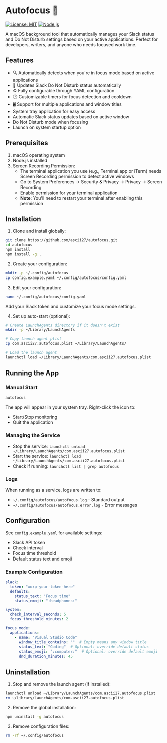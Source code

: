# Autofocus 🎯

[![License: MIT](https://img.shields.io/badge/License-MIT-yellow.svg)](https://opensource.org/licenses/MIT)
[![Node.js](https://img.shields.io/badge/Node.js-43853D?style=flat&logo=node.js&logoColor=white)](https://nodejs.org/)

A macOS background tool that automatically manages your Slack status and Do Not Disturb settings based on your active applications. Perfect for developers, writers, and anyone who needs focused work time.

## Features

- 🔍 Automatically detects when you're in focus mode based on active applications
- 🔕 Updates Slack Do Not Disturb status automatically
- ⚙️ Fully configurable through YAML configuration
- 🕒 Customizable timers for focus detection and cooldown
- 🖥️ Support for multiple applications and window titles
- System tray application for easy access
- Automatic Slack status updates based on active window
- Do Not Disturb mode when focusing
- Launch on system startup option

## Prerequisites

1. macOS operating system
2. Node.js installed
3. Screen Recording Permission:
   - The terminal application you use (e.g., Terminal.app or iTerm) needs Screen Recording permission to detect active windows
   - Go to System Preferences → Security & Privacy → Privacy → Screen Recording
   - Enable permission for your terminal application
   - **Note**: You'll need to restart your terminal after enabling this permission

## Installation

1. Clone and install globally:
```bash
git clone https://github.com/ascii27/autofocus.git
cd autofocus
npm install
npm install -g .
```

2. Create your configuration:
```bash
mkdir -p ~/.config/autofocus
cp config.example.yaml ~/.config/autofocus/config.yaml
```

3. Edit your configuration:
```bash
nano ~/.config/autofocus/config.yaml
```
Add your Slack token and customize your focus mode settings.

4. Set up auto-start (optional):
```bash
# Create LaunchAgents directory if it doesn't exist
mkdir -p ~/Library/LaunchAgents

# Copy launch agent plist
cp com.ascii27.autofocus.plist ~/Library/LaunchAgents/

# Load the launch agent
launchctl load ~/Library/LaunchAgents/com.ascii27.autofocus.plist
```

## Running the App

### Manual Start
```bash
autofocus
```

The app will appear in your system tray. Right-click the icon to:
- Start/Stop monitoring
- Quit the application

### Managing the Service

- Stop the service: `launchctl unload ~/Library/LaunchAgents/com.ascii27.autofocus.plist`
- Start the service: `launchctl load ~/Library/LaunchAgents/com.ascii27.autofocus.plist`
- Check if running: `launchctl list | grep autofocus`

### Logs

When running as a service, logs are written to:
- `~/.config/autofocus/autofocus.log` - Standard output
- `~/.config/autofocus/autofocus.error.log` - Error messages

## Configuration

See `config.example.yaml` for available settings:
- Slack API token
- Check interval
- Focus time threshold
- Default status text and emoji

### Example Configuration

```yaml
slack:
  token: "xoxp-your-token-here"
  defaults:
    status_text: "Focus time"
    status_emoji: ":headphones:"

system:
  check_interval_seconds: 5
  focus_threshold_minutes: 2

focus_mode:
  applications:
    - name: "Visual Studio Code"
      window_title_contains: ""  # Empty means any window title
      status_text: "Coding"  # Optional: override default status
      status_emoji: ":computer:"  # Optional: override default emoji
      dnd_duration_minutes: 45
```

## Uninstallation

1. Stop and remove the launch agent (if installed):
```bash
launchctl unload ~/Library/LaunchAgents/com.ascii27.autofocus.plist
rm ~/Library/LaunchAgents/com.ascii27.autofocus.plist
```

2. Remove the global installation:
```bash
npm uninstall -g autofocus
```

3. Remove configuration files:
```bash
rm -rf ~/.config/autofocus
```
